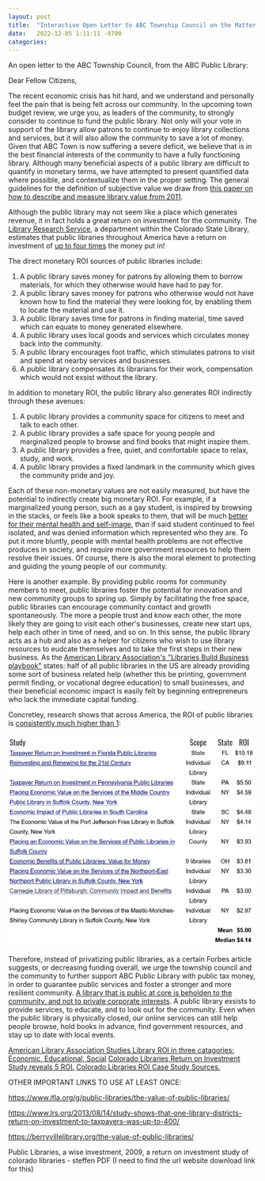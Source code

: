 ```yaml
---
layout: post
title:  "Interactive Open Letter to ABC Township Council on the Matter of Funding for ABC Public Library"
date:   2022-12-05 1:11:11 -0700
categories: 
---
```


An open letter to the ABC Township Council, from the ABC Public Library: 

Dear Fellow Citizens, 

The recent economic crisis has hit hard, and we understand and personally feel the pain that is being felt across our community. In the upcoming town budget review, we urge you, as leaders of the community, to strongly consider to continue to fund the public library. Not only will your vote in support of the library allow patrons to continue to enjoy library collections and services, but it will also allow the community to save a lot of money. Given that ABC Town is now suffering a severe deficit, we believe that is in the best financial interests of the community to have a fully functioning library. Although many beneficial aspects of a public library are difficult to quantify in monetary terms, we have attempted to present quantified data where possible, and contextualize them in the proper setting. The general guidelines for the definition of subjective value we draw from [this paper on how to describe and measure library value from 2011](https://journals.uic.edu/ojs/index.php/fm/article/download/3765/3074). 

Although the public library may not seem like a place which generates revenue, it in fact holds a great return on investment for the community. The [Library Research Service](https://www.lrs.org/about/), a department within the Colorado State Library, estimates that public libraries throughout America have a return on investment of [up to four times](https://www.lrs.org/2020/02/19/how-much-is-your-library-worth/) the money put in! 

The direct monetary ROI sources of public libraries include:  
1. A public library saves money for patrons by allowing them to borrow materials, for which they otherwise would have had to pay for.   
2. A public library saves money for patrons who otherwise would not have known how to find the material they were looking for, by enabling them to locate the material and use it.   
3. A public library saves time for patrons in finding material, time saved which can equate to money generated elsewhere.   
4. A public library uses local goods and services which circulates money back into the community.   
5. A public library encourages foot traffic, which stimulates patrons to visit and spend at nearby services and businesses.   
6. A public library compensates its librarians for their work, compensation which would not exsist without the library.   

In addition to monetary ROI, the public library also generates ROI indirectly through these avenues:  
1. A public library provides a community space for citizens to meet and talk to each other.   
2. A public library provides a safe space for young people and marginalized people to browse and find books that might inspire them.   
3. A public library provides a free, quiet, and comfortable space to relax, study, and work.   
4. A public library provides a fixed landmark in the community which gives the community pride and joy.   

Each of these non-monetary values are not easily measured, but have the potential to indirectly create big monetary ROI. For example, if a marginalized young person, such as a gay student, is inspired by browsing in the stacks, or feels like a book speaks to them, that will be much [better for their mental health and self-image](https://www.ifla.org/files/assets/hq/topics/libraries-development/documents/how_libraries_provide_safe_spaces_to_all_youth.pdf), than if said student continued to feel isolated, and was denied information which represented who they are. To put it more bluntly, people with mental health problems are not effective produces in society, and require more government resources to help them resolve their issues. Of course, there is also the moral element to protecting and guiding the young people of our community. 

Here is another example. By providing public rooms for community members to meet, public libraries foster the potential for innovation and new community groups to spring up. Simply by facilitating the free space, public libraries can encourage community contact and growth spontaneously. The more a people trust and know each other, the more likely they are going to visit each other's businesses, create new start ups, help each other in time of need, and so on. In this sense, the public library acts as a hub and also as a helper for citizens who wish to use library resources to eudcate themselves and to take the first steps in their new business. As the [American Library Association's "Libraries Build Business playbook"](https://www.ala.org/advocacy/sites/ala.org.advocacy/files/content/Workforce/LBB_Playbook_web_013122.pdf) states: half of all public libraries in the US are already providing some sort of business related help (whether this be printing, government permit finding, or vocational degree education) to small businesses, and their beneficial economic impact is easily felt by beginning entrepreneurs who lack the immediate capital funding.  

Concretley, research shows that across America, the ROI of public libraries is [consistently much higher than 1](https://www.lrs.org/data-tools/public-libraries/return-on-investment/recent-studies/):

![ROI across major US states](/assets/586libraryROI1.jpeg)

Therefore, instead of privatizing public libraries, as a certain Forbes article suggests, or decreasing funding overall, we urge the township council and the community to further support ABC Public Library with public tax money, in order to guarantee public services and foster a stronger and more resilient community. [A library that is public at core is beholden to the community, and not to private corporate interests](https://berryvillelibrary.org/the-value-of-public-libraries/). A public library exsists to provide services, to educate, and to look out for the community. Even when the public library is physically closed, our online services can still help people browse, hold books in advance, find government resources, and stay up to date with local events. 



[American Library Association Studies Library ROI in three catagories: Economic, Educational, Social](https://www.ala.org/tools/research/librariesmatter/category/general-economic-impact)
[Colorado Libraries Return on Investment Study reveals 5 ROI.](https://www.lrs.org/fast-facts-reports/colorado-libraries-return-on-investment-5-to-1/)
[Colorado Libraries ROI Case Study Sources.](https://www.lrs.org/data-tools/public-libraries/return-on-investment/)



OTHER IMPORTANT LINKS TO USE AT LEAST ONCE: 

https://www.ifla.org/g/public-libraries/the-value-of-public-libraries/

https://www.lrs.org/2013/08/14/study-shows-that-one-library-districts-return-on-investment-to-taxpayers-was-up-to-400/

https://berryvillelibrary.org/the-value-of-public-libraries/


Public Libraries, a wise investment, 2009, a return on investment study of colorado libraries  - steffen   PDF   (I need to find the url website download link for this)